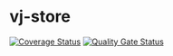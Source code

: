 # vj-store

[![Coverage Status](https://coveralls.io/repos/github/veidzj/vj-store/badge.svg?branch=main)](https://coveralls.io/github/veidzj/vj-store?branch=main) [![Quality Gate Status](https://sonarcloud.io/api/project_badges/measure?project=veidzj_vj-store&metric=alert_status)](https://sonarcloud.io/summary/new_code?id=veidzj_vj-store)
